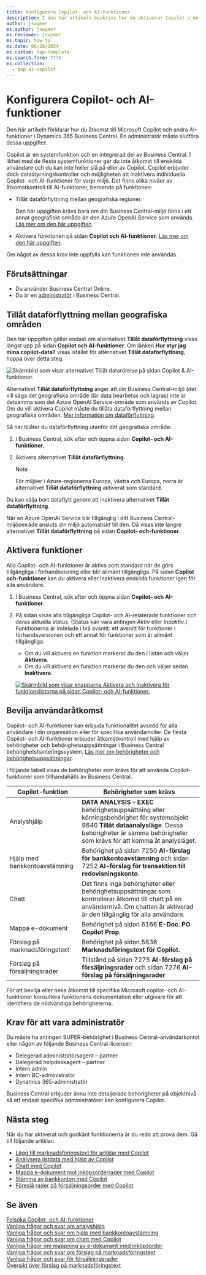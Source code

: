 ```yaml
---
title: Konfigurera Copilot- och AI-funktioner
description: I den här artikeln beskrivs hur du aktiverar Copilot i en miljö.
author: jswymer
ms.author: jswymer
ms.reviewer: jswymer
ms.topic: how-to
ms.date: 06/28/2024
ms.custom: bap-template
ms.search.form: 7775
ms.collection:
  - bap-ai-copilot
---
```


# <a name="configure-copilot-and-ai-capabilities"></a>Konfigurera Copilot- och AI-funktioner

<!--[!INCLUDE[ai-preview](includes/ai-preview.md)]-->

<!--This article explains how you can control the ability to create AI-powered item marketing text with Copilot for your organization. This task is done by an admin. There are two requirements that you must fulfill to make the feature available to users:-->

Den här artikeln förklarar hur du åtkomst till Microsoft Copilot och andra AI-funktioner i Dynamics 365 Business Central. En administratör måste slutföra dessa uppgifter.

Copilot är en systemfunktion och en integrerad del av Business Central. I likhet med de flesta systemfunktioner ger du inte åtkomst till enskilda användare och du kan inte heller slå på eller av Copilot. Copilot erbjuder dock datastyrningskontroller och möjligheten att inaktivera individuella Copilot- och AI-funktioner för varje miljö. Det finns olika nivåer av åtkomstkontroll till AI-funktioner, beroende på funktionen:

- Tillåt dataförflyttning mellan geografiska regioner.

    Den här uppgiften krävs bara om din Business Central-miljö finns i ett annat geografiskt område än den Azure OpenAI Service som används. [Läs mer om den här uppgiften](#allow-data-movement-across-geographies).

- Aktivera funktionen på sidan **Copilot och AI-funktioner**. [Läs mer om den här uppgiften](#activate-features).

<!-- For 2024 there are no AI features governed by **Feature Management**, so this section is not shown
- Enable the specific feature if it's governed by **Feature Management**.

  Check whether  of 2024 release wave 1, chat with Copilot, marketing text suggestions, and bank account reconciliation assist features are included under **Feature Management**. [Learn more](#enable-feature-in-feature-management)
<!-- 
- Enable the specific feature, if it's still governed by **Feature Management**.

  In 2023 release wave 2, both the marketing text suggestions and bank account reconciliation assist features are included under **Feature Management**. [Learn more](#enable-feature-in-feature-management)-->

Om något av dessa krav inte uppfylls kan funktionen inte användas.

## <a name="prerequisites"></a>Förutsättningar

- Du använder Business Central Online.
- Du är en [administratör](#requirements-for-being-an-administrator) i Business Central.

## <a name="allow-data-movement-across-geographies"></a>Tillåt dataförflyttning mellan geografiska områden

Den här uppgiften gäller endast om alternativet **Tillåt dataförflyttning** visas längst upp på sidan **Copilot och AI-funktioner**. Om länken **Hur styr jag mina copilot-data?** visas istället för alternativet **Tillåt dataförflyttning**, hoppa över detta steg.

![Skärmbild som visar alternativet Tillåt datarörelse på sidan Copilot & AI-funktioner.](media/allow-data-movement-v2.png)

Alternativet **Tillåt dataförflyttning** anger att din Business Central-miljö (det vill säga det geografiska område där data bearbetas och lagras) inte är detsamma som det Azure OpenAI Service-område som används av Copilot. Om du vill aktivera Copilot måste du tillåta dataförflyttning mellan geografiska områden. [Mer information om dataförflyttning](ai-copilot-data-movement.md).

Så här tillåter du dataförflyttning utanför ditt geografiska område:

1. I Business Central, sök efter och öppna sidan **Copilot- och AI-funktioner**.
1. Aktivera alternativet **Tillåt dataförflyttning**.

    > [!NOTE]
    > För miljöer i Azure-regionerna Europa, västra och Europa, norra är alternativet **Tillåt dataförflyttning** aktiverat som standard.

Du kan välja bort dataflytt genom att inaktivera alternativet **Tillåt dataförflyttning**.

När en Azure OpenAI Service blir tillgänglig i ditt Business Central-miljöområde ansluts din miljö automatiskt till den. Då visas inte längre alternativet **Tillåt dataförflyttning** på sidan **Copilot- och-funktioner**.

<!-- Don't review
| Australia, United Kingdom, United States | Within the respective geographical region |
| Europe, France, Germany, Norway, Switzerland  | Sweden or Switzerland |
| Asia Pacific, Brazil, Canada, India, Japan, Singapore, South Africa, South Korea, United Arab Emirates  | United States |-->



<!--Note

If your environment is hosted in North America, Copilot will use an Azure OpenAI endpoint in North America to process your data.
If your environment is hosted in Europe, Copilot will use an Azure OpenAI endpoint in Europe to process your data.
If your environment is hosted anywhere else, Copilot will use an Azure OpenAI endpoint outside of the region in which the environment is hosted.
To opt in 

Copilot and other AI capabilities use Azure OpenAI Service.  and are provided by default to only those customers with environments that have United States as their geography for data processing and storage. While the Azure OpenAI Service is available in multiple geographies including Australia, Canada, United States, France, Japan and UK, Copilot does not follow the same regional rollout schedule.

Meanwhile, customers with environments outside the United States can use Copilot AI features by opting in to share relevant data with the Azure OpenAI Service in United States or Switzerland.

The information in the following table outlines the Azure OpenAI service that's used by the Copilot services based on the geography of their Dynamics 365 environment when they opt-in to share data.-->

## <a name="activate-features"></a>Aktivera funktioner

Alla Copilot- och AI-funktioner är aktiva som standard när de görs tillgängliga i förhandsvisning eller blir allmänt tillgängliga. På sidan **Copilot och-funktioner** kan du aktivera eller inaktivera enskilda funktioner igen för alla användare.

1. I Business Central, sök efter och öppna sidan **Copilot- och AI-funktioner**.
1. På sidan visas alla tillgängliga Copilot- och AI-relaterade funktioner och deras aktuella status. (Status kan vara antingen *Aktiv* eller *Inaaktiv*.) Funktionerna är indelade i två avsnitt: ett avsnitt för funktioner i förhandsversionen och ett annat för funktioner som är allmänt tillgängliga.

    - Om du vill aktivera en funktion markerar du den i listan och väljer **Aktivera**.
    - Om du vill aktivera en funktion markerar du den och väljer sedan **Inaktivera**.

    [![Skärmbild som visar knapparna Aktivera och Inaktivera för funktionslistorna på sidan Copilot- och AI-funktioner.](media/copilot-and-ai-capabilties-page.svg)](media/copilot-and-ai-capabilties-page.svg#lightbox)

<!-- don't review 

<!-- For 2024 there are no AI features governed by **Feature Management**, so this section is not shown
## <a name="enable-feature-in-feature-management"></a>Enable feature in Feature Management

When individual Copilot capabilities are released in Business Central minor updates, these capabilities are optional until the next major update. **Feature Management** is used to turn on or off features that are in preview, like bank reconciliation, and some features that are generally available, like marketing text suggestions. [Learn more about feature management](/dynamics365/business-central/dev-itpro/administration/feature-management).

1. In Business Central, search for and open the **Feature Management** page.
2. To enable a feature, set the **Enabled for** column to **All users**. To disable a feature, set the **Enabled for** column to **None**. Use the following table to help you determine the switch that applies to the Copilot and AI capability you want to enable:

   - **Feature Preview: Bank account reconciliation with Copilot** enables the bank account reconciliation assist feature.
   - **Feature Preview: Chat with Copilot** enables the chat with Copilot feature.
   - **Feature preview: Create AI-powered product descriptions with Copilot** enables the marketing text suggestions feature.

   For more information about feature management in general, go to [Feature Management](/dynamics365/business-central/dev-itpro/administration/feature-management).-->

## <a name="granting-user-access"></a>Bevilja användaråtkomst

Copilot- och AI-funktioner kan erbjuda funktionalitet avsedd för alla användare i din organisation eller för specifika användarroller. De flesta Copilot- och AI-funktioner erbjuder åtkomstkontroll med hjälp av behörigheter och behörighetsuppsättningar i Business Central behörighetshanteringssystem. [Läs mer om behörigheter och behörighetsuppsättningar](ui-define-granular-permissions.md).

I följande tabell visas de behörigheter som krävs för att använda Copilot-funktioner som tillhandahålls av Business Central.

| Copilot-funktion | Behörigheter som krävs |
|---|---|
| Analyshjälp | **DATA ANALYSIS – EXEC** behörighetsuppsättning eller körningsbehörighet för systemobjekt 9640 **Tillåt dataanalysläge**. Dessa behörigheter är samma behörigheter som krävs för att komma åt analysläget. |
| Hjälp med bankkontoavstämning | Behörighet på sidan 7250 **AI-förslag för bankkontoavstämning** och sidan 7252 **AI-förslag för transaktion till redovisningskonto**. |
| Chatt | Det finns inga behörigheter eller behörighetsuppsättningar som kontrollerar åtkomst till chatt på en användarnivå. Om chatten är aktiverad är den tillgänglig för alla användare. |
| Mappa e-dokument | Behörighet på sidan 6166 **E-Doc. PO Copilot Prop**. |
| Förslag på marknadsföringstext | Behörighet på sidan 5836 **Marknadsföringstext för Copilot**. |
| Förslag på försäljningsrader | Tillstånd på sidan 7275 **AI-förslag på försäljningsrader** och sidan 7276 **AI-förslag på försäljningsrader** |

För att bevilja eller neka åtkomst till specifika Microsoft copilot- och AI-funktioner konsultera funktionens dokumentation eller utgivare för att identifiera de nödvändiga behörigheterna.

## <a name="requirements-for-being-an-administrator"></a>Krav för att vara administratör

Du måste ha antingen SUPER-behörighet i Business Central-användarkontot eller någon av följande Business Central-licenser:

- Delegerad administratörsagent – partner
- Delegerad helpdeskagent – partner
- Intern admin
- Intern BC-administratör
- Dynamics 365-administratör

Business Central erbjuder ännu inte detaljerade behörigheter på objektnivå så att endast specifika administratörer kan konfigurera Copilot.

## <a name="next-steps"></a>Nästa steg

När du har aktiverat och godkänt funktionerna är du redo att prova dem. Gå till följande artiklar:

- [Lägg till marknadsföringstext för artiklar med Copilot](item-marketing-text.md)
- [Analysera listdata med hjälp av Copilot](analysis-assist.md)
- [Chatt med Copilot](chat-with-copilot.md)
- [Mappa e-dokument mot inköpsorderrader med Copilot](map-edocuments-with-copilot.md)
- [Stämma av bankkonton med Copilot](bank-reconciliation-with-copilot.md)
- [Föreslå rader på försäljningsorder med Copilot](sales-suggest-sales-lines-with-copilot.md)

## <a name="see-also"></a>Se även

[Felsöka Copilot- och AI-funktioner](ai-copilot-troubleshooting.md)  
[Vanliga frågor och svar om analyshjälp](faqs-analysis-assist.md)  
[Vanliga frågor och svar om hjälp med bankkontoavstämning](faqs-bank-reconciliation.md)  
[Vanliga frågor och svar om chatt med Copilot](faqs-chat-with-copilot.md)  
[Vanliga frågor om mappning av e-dokument med inköpsorder](faqs-map-edocuments.md)  
[Vanliga frågor och svar om förslag på marknadsföringstext](faqs-marketing-text.md)  
[Vanliga frågor och svar för försäljningsrader](faq-sales-suggest-sales-lines-with-copilot.md)  
[Översikt över förslag på marknadsföringstext](ai-overview.md)

